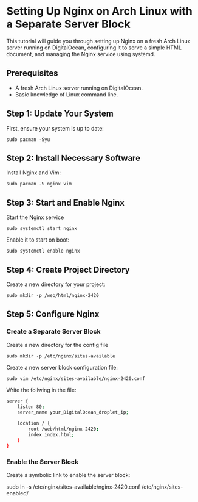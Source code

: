 # Setting Up Nginx on Arch Linux with a Separate Server Block

This tutorial will guide you through setting up Nginx on a fresh Arch Linux server running on DigitalOcean, configuring it to serve a simple HTML document, and managing the Nginx service using systemd.

## Prerequisites

- A fresh Arch Linux server running on DigitalOcean.
- Basic knowledge of Linux command line.

## Step 1: Update Your System

First, ensure your system is up to date:

`sudo pacman -Syu`


## Step 2: Install Necessary Software

Install Nginx and Vim:

`sudo pacman -S nginx vim`


## Step 3: Start and Enable Nginx

Start the Nginx service 

`sudo systemctl start nginx`

Enable it to start on boot:

`sudo systemctl enable nginx`


## Step 4: Create Project Directory

Create a new directory for your project:

 `sudo mkdir -p /web/html/nginx-2420`


## Step 5: Configure Nginx

### Create a Separate Server Block

Create a new directory for the config file

`sudo mkdir -p /etc/nginx/sites-available`


Create a new server block configuration file:

`sudo vim /etc/nginx/sites-available/nginx-2420.conf`

Write the follwing in the file:

```bash
server {
    listen 80;
    server_name your_DigitalOcean_droplet_ip;

    location / {
        root /web/html/nginx-2420;
        index index.html;
    }
}
```
### Enable the Server Block

Create a symbolic link to enable the server block:

 sudo ln -s /etc/nginx/sites-available/nginx-2420.conf /etc/nginx/sites-enabled/


